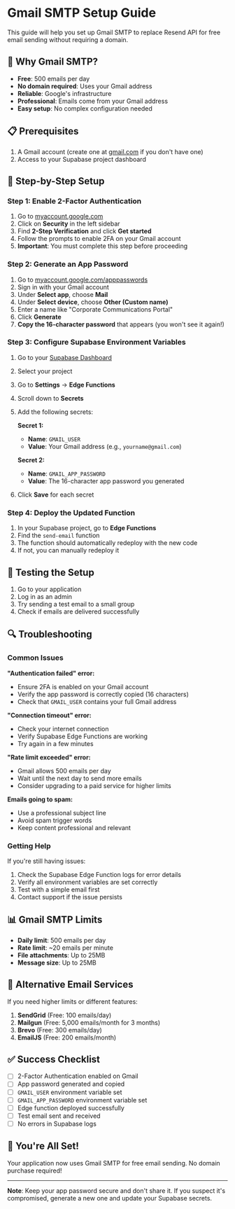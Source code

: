 # Gmail SMTP Setup Guide

This guide will help you set up Gmail SMTP to replace Resend API for free email sending without requiring a domain.

## 🎯 Why Gmail SMTP?

- **Free**: 500 emails per day
- **No domain required**: Uses your Gmail address
- **Reliable**: Google's infrastructure
- **Professional**: Emails come from your Gmail address
- **Easy setup**: No complex configuration needed

## 📋 Prerequisites

1. A Gmail account (create one at [gmail.com](https://gmail.com) if you don't have one)
2. Access to your Supabase project dashboard

## 🔧 Step-by-Step Setup

### Step 1: Enable 2-Factor Authentication

1. Go to [myaccount.google.com](https://myaccount.google.com)
2. Click on **Security** in the left sidebar
3. Find **2-Step Verification** and click **Get started**
4. Follow the prompts to enable 2FA on your Gmail account
5. **Important**: You must complete this step before proceeding

### Step 2: Generate an App Password

1. Go to [myaccount.google.com/apppasswords](https://myaccount.google.com/apppasswords)
2. Sign in with your Gmail account
3. Under **Select app**, choose **Mail**
4. Under **Select device**, choose **Other (Custom name)**
5. Enter a name like "Corporate Communications Portal"
6. Click **Generate**
7. **Copy the 16-character password** that appears (you won't see it again!)

### Step 3: Configure Supabase Environment Variables

1. Go to your [Supabase Dashboard](https://supabase.com/dashboard)
2. Select your project
3. Go to **Settings** → **Edge Functions**
4. Scroll down to **Secrets**
5. Add the following secrets:

   **Secret 1:**
   - **Name**: `GMAIL_USER`
   - **Value**: Your Gmail address (e.g., `yourname@gmail.com`)

   **Secret 2:**
   - **Name**: `GMAIL_APP_PASSWORD`
   - **Value**: The 16-character app password you generated

6. Click **Save** for each secret

### Step 4: Deploy the Updated Function

1. In your Supabase project, go to **Edge Functions**
2. Find the `send-email` function
3. The function should automatically redeploy with the new code
4. If not, you can manually redeploy it

## 🧪 Testing the Setup

1. Go to your application
2. Log in as an admin
3. Try sending a test email to a small group
4. Check if emails are delivered successfully

## 🔍 Troubleshooting

### Common Issues

**"Authentication failed" error:**
- Ensure 2FA is enabled on your Gmail account
- Verify the app password is correctly copied (16 characters)
- Check that `GMAIL_USER` contains your full Gmail address

**"Connection timeout" error:**
- Check your internet connection
- Verify Supabase Edge Functions are working
- Try again in a few minutes

**"Rate limit exceeded" error:**
- Gmail allows 500 emails per day
- Wait until the next day to send more emails
- Consider upgrading to a paid service for higher limits

**Emails going to spam:**
- Use a professional subject line
- Avoid spam trigger words
- Keep content professional and relevant

### Getting Help

If you're still having issues:

1. Check the Supabase Edge Function logs for error details
2. Verify all environment variables are set correctly
3. Test with a simple email first
4. Contact support if the issue persists

## 📊 Gmail SMTP Limits

- **Daily limit**: 500 emails per day
- **Rate limit**: ~20 emails per minute
- **File attachments**: Up to 25MB
- **Message size**: Up to 25MB

## 🔄 Alternative Email Services

If you need higher limits or different features:

1. **SendGrid** (Free: 100 emails/day)
2. **Mailgun** (Free: 5,000 emails/month for 3 months)
3. **Brevo** (Free: 300 emails/day)
4. **EmailJS** (Free: 200 emails/month)

## ✅ Success Checklist

- [ ] 2-Factor Authentication enabled on Gmail
- [ ] App password generated and copied
- [ ] `GMAIL_USER` environment variable set
- [ ] `GMAIL_APP_PASSWORD` environment variable set
- [ ] Edge function deployed successfully
- [ ] Test email sent and received
- [ ] No errors in Supabase logs

## 🎉 You're All Set!

Your application now uses Gmail SMTP for free email sending. No domain purchase required!

---

**Note**: Keep your app password secure and don't share it. If you suspect it's compromised, generate a new one and update your Supabase secrets. 
